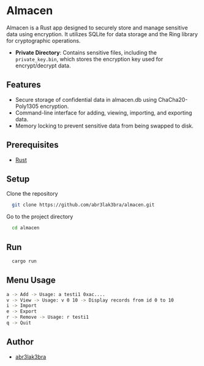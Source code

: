 # Almacen

Almacen is a Rust app designed to securely store and manage sensitive data using encryption. It utilizes SQLite for data storage and the Ring library for cryptographic operations.

- **Private Directory**: Contains sensitive files, including the `private_key.bin`, which stores the encryption key used for encrypt/decrypt data.

## Features

- Secure storage of confidential data in almacen.db using ChaCha20-Poly1305 encryption.
- Command-line interface for adding, viewing, importing, and exporting data.
- Memory locking to prevent sensitive data from being swapped to disk.

## Prerequisites

- [Rust](https://rustup.rs)

## Setup

Clone the repository

```bash
  git clone https://github.com/abr3lak3bra/almacen.git
```

Go to the project directory

```bash
  cd almacen
```

## Run

```bash
  cargo run
```

## Menu Usage
```bash
a -> Add -> Usage: a testi1 0xac....
v -> View -> Usage: v 0 10 -> Display records from id 0 to 10
i -> Import
e -> Export
r -> Remove -> Usage: r testi1
q -> Quit
```
## Author

- [abr3lak3bra](https://github.com/abr3lak3bra)
